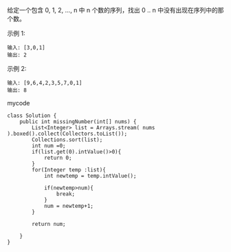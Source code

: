 给定一个包含 0, 1, 2, ..., n 中 n 个数的序列，找出 0 .. n 中没有出现在序列中的那个数。

示例 1:
```
输入: [3,0,1]
输出: 2
```
示例 2:
```
输入: [9,6,4,2,3,5,7,0,1]
输出: 8
```
mycode
```
class Solution {
    public int missingNumber(int[] nums) {
        List<Integer> list = Arrays.stream( nums ).boxed().collect(Collectors.toList());
		Collections.sort(list);
		int num =0;
		if(list.get(0).intValue()>0){
			return 0;
		}
		for(Integer temp :list){
			int newtemp = temp.intValue();
			
			if(newtemp>num){
				break;
			}
			num = newtemp+1;
		}
		
		return num;
		
    }
}
```
